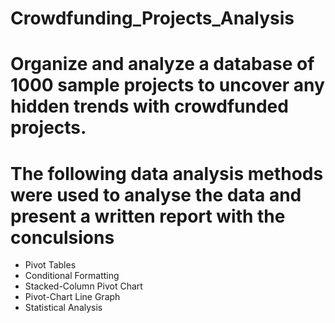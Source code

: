 # Crowdfunding_Projects_Analysis

# Organize and analyze a database of 1000 sample projects to uncover any hidden trends with crowdfunded projects.

# The following data analysis methods were used to analyse the data and present a written report with the conculsions 

- Pivot Tables
- Conditional Formatting
- Stacked-Column Pivot Chart
- Pivot-Chart Line Graph
- Statistical Analysis

